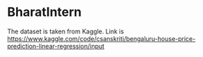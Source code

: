 # BharatIntern
The dataset is taken from Kaggle. Link is https://www.kaggle.com/code/csanskriti/bengaluru-house-price-prediction-linear-regression/input
